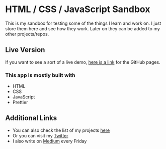 # HTML / CSS / JavaScript Sandbox

This is my sandbox for testing some of the things I learn and work on. I just store them here and see how they work. Later on they can be added to my other projects/repos.

## Live Version

If you want to see a sort of a live demo, [here is a link](https://dimterion.github.io/Basic-html-css-js-app/) for the GitHub pages.

### This app is mostly built with

- HTML
- CSS
- JavaScript
- Prettier

## Additional Links

- You can also check the list of my projects [here](https://portfolio-site-dimterion.vercel.app/projects)
- Or you can visit my [Twitter](https://twitter.com/Dimterion)
- I also write on [Medium](https://medium.com/@dimterion) every Friday
